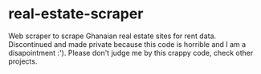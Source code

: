 # real-estate-scraper
Web scraper to scrape Ghanaian real estate sites for rent data.
Discontinued and made private because this code is horrible and I am a disapointment :').
Please don't judge me by this crappy code, check other projects.
